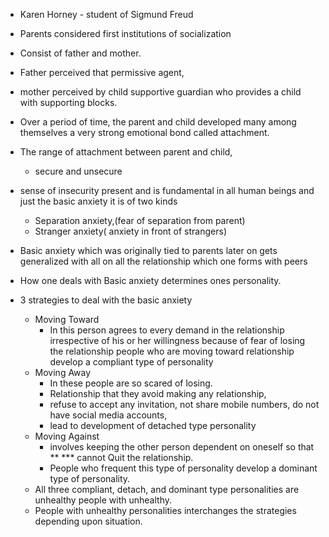 - Karen Horney - student of Sigmund Freud
- Parents considered first institutions of socialization 
- Consist of father and mother. 
- Father perceived that permissive agent, 
- mother perceived by child supportive guardian who provides a child with supporting blocks. 
- Over a period of time, the parent and child developed many among themselves a very strong emotional bond called attachment.
- The range of attachment between parent and child, 
	- secure and unsecure 
- sense of insecurity present and is fundamental in all human beings and just the basic anxiety it is of two kinds 
	- Separation anxiety,(fear of separation from parent)
	- Stranger anxiety( anxiety in front of strangers)
- Basic anxiety which was originally tied to parents later on gets generalized with all on all the relationship which one forms with peers
- How one deals with Basic anxiety determines ones personality.

- 3 strategies to deal with the basic anxiety 
	- Moving Toward 
		- In this person agrees to every demand in the relationship irrespective of his or her willingness because of fear of losing the relationship people who are moving toward relationship develop a compliant type of personality 
	- Moving Away 
		- In these people are so scared of losing.
		- Relationship that they avoid making any relationship, 
		- refuse to accept any invitation, not share mobile numbers, do not have social media accounts, 
		- lead to development of detached type personality 
	- Moving Against 
		- involves keeping the other person dependent on oneself so that ** *** cannot Quit the relationship. 
		- People who frequent this type of personality develop a dominant type of personality. 
	- All three compliant, detach, and dominant type personalities are unhealthy people with unhealthy.
	- People with unhealthy personalities interchanges the strategies depending upon situation.